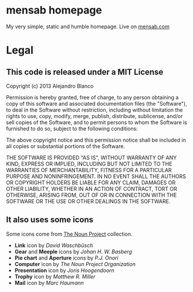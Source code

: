 mensab homepage
===============

My very simple, static and humble homepage. Live on
[mensab.com](http://mensab.com)

Legal
=====

This code is released under a MIT License
-----------------------------------------

Copyright (c) 2013 Alejandro Blanco

Permission is hereby granted, free of charge, to any person obtaining a copy of
this software and associated documentation files (the "Software"), to deal in
the Software without restriction, including without limitation the rights to
use, copy, modify, merge, publish, distribute, sublicense, and/or sell copies of
the Software, and to permit persons to whom the Software is furnished to do so,
subject to the following conditions:

The above copyright notice and this permission notice shall be included in all
copies or substantial portions of the Software.

THE SOFTWARE IS PROVIDED "AS IS", WITHOUT WARRANTY OF ANY KIND, EXPRESS OR
IMPLIED, INCLUDING BUT NOT LIMITED TO THE WARRANTIES OF MERCHANTABILITY, FITNESS
FOR A PARTICULAR PURPOSE AND NONINFRINGEMENT. IN NO EVENT SHALL THE AUTHORS OR
COPYRIGHT HOLDERS BE LIABLE FOR ANY CLAIM, DAMAGES OR OTHER LIABILITY, WHETHER
IN AN ACTION OF CONTRACT, TORT OR OTHERWISE, ARISING FROM, OUT OF OR IN
CONNECTION WITH THE SOFTWARE OR THE USE OR OTHER DEALINGS IN THE SOFTWARE.

It also uses some icons
-----------------------

Some icons come from [The Noun Project](http://thenounproject.com) collection.

- **Link** icon by *David Waschbüsch*
- **Gear** and **Meeple** icons by *Johan H. W. Basberg*
- **Pie chart** and **Aperture** icons by *P.J. Onori*
- **Computer** icon by *The Noun Project Organization*
- **Presentation** icon by *Joris Hoogendoorn*
- **Trophy** icon by *Matthew R. Miller*
- **Mail** icon by *Marc Haumann*
